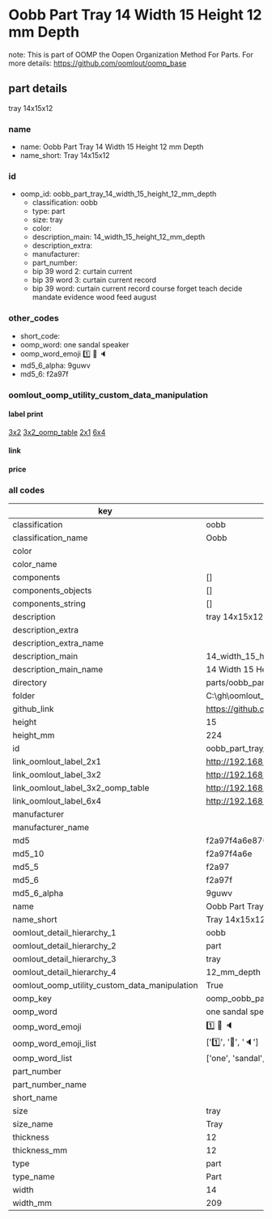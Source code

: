 # Oobb Part Tray 14 Width 15 Height 12 mm Depth  

note: This is part of OOMP the Oopen Organization Method For Parts. For more details: https://github.com/oomlout/oomp_base

##  part details
  



tray 14x15x12



### name
* name: Oobb Part Tray 14 Width 15 Height 12 mm Depth
* name_short: Tray 14x15x12 
### id
* oomp_id: oobb_part_tray_14_width_15_height_12_mm_depth
  * classification: oobb
  * type: part
  * size: tray
  * color: 
  * description_main: 14_width_15_height_12_mm_depth
  * description_extra: 
  * manufacturer: 
  * part_number: 
  * bip 39 word 2: curtain current
  * bip 39 word 3: curtain current record
  * bip 39 word: curtain current record course forget teach decide mandate evidence wood feed august

### other_codes
* short_code: 
* oomp_word: one sandal speaker
* oomp_word_emoji :one: :sandal: :speaker:
* md5_6_alpha: 9guwv
* md5_6: f2a97f






### oomlout_oomp_utility_custom_data_manipulation
#### label print
[3x2](http://192.168.1.245:1112/?label=oomp%209guwv)
[3x2_oomp_table](http://192.168.1.108:1112/?label=oomp%209guwv)
[2x1](http://192.168.1.242:1112/?label=oomp%209guwv)
[6x4](http://192.168.1.55:1112/?label=oomp%209guwv)    

#### link

                              

#### price







### all codes 
| key | value |  
| --- | --- |  
| classification | oobb |  
| classification_name | Oobb |  
| color |  |  
| color_name |  |  
| components | [] |  
| components_objects | [] |  
| components_string | [] |  
| description | tray 14x15x12 |  
| description_extra |  |  
| description_extra_name |  |  
| description_main | 14_width_15_height_12_mm_depth |  
| description_main_name | 14 Width 15 Height 12 mm Depth |  
| directory | parts/oobb_part_tray_14_width_15_height_12_mm_depth |  
| folder | C:\gh\oomlout_oobb_version_4_generated_parts\parts\oobb_part_tray_14_width_15_height_12_mm_depth |  
| github_link | https://github.com/oomlout/oomlout_oomp_part_src/tree/main/parts/oobb_part_tray_14_width_15_height_12_mm_depth |  
| height | 15 |  
| height_mm | 224 |  
| id | oobb_part_tray_14_width_15_height_12_mm_depth |  
| link_oomlout_label_2x1 | http://192.168.1.242:1112/?label=oomp%209guwv |  
| link_oomlout_label_3x2 | http://192.168.1.245:1112/?label=oomp%209guwv |  
| link_oomlout_label_3x2_oomp_table | http://192.168.1.108:1112/?label=oomp%209guwv |  
| link_oomlout_label_6x4 | http://192.168.1.55:1112/?label=oomp%209guwv |  
| manufacturer |  |  
| manufacturer_name |  |  
| md5 | f2a97f4a6e87071b7a2da315678d81b1 |  
| md5_10 | f2a97f4a6e |  
| md5_5 | f2a97 |  
| md5_6 | f2a97f |  
| md5_6_alpha | 9guwv |  
| name | Oobb Part Tray 14 Width 15 Height 12 mm Depth |  
| name_short | Tray 14x15x12  |  
| oomlout_detail_hierarchy_1 | oobb |  
| oomlout_detail_hierarchy_2 | part |  
| oomlout_detail_hierarchy_3 | tray |  
| oomlout_detail_hierarchy_4 | 12_mm_depth |  
| oomlout_oomp_utility_custom_data_manipulation | True |  
| oomp_key | oomp_oobb_part_tray_14_width_15_height_12_mm_depth |  
| oomp_word | one sandal speaker |  
| oomp_word_emoji | :one: :sandal: :speaker: |  
| oomp_word_emoji_list | [':one:', ':sandal:', ':speaker:'] |  
| oomp_word_list | ['one', 'sandal', 'speaker'] |  
| part_number |  |  
| part_number_name |  |  
| short_name |  |  
| size | tray |  
| size_name | Tray |  
| thickness | 12 |  
| thickness_mm | 12 |  
| type | part |  
| type_name | Part |  
| width | 14 |  
| width_mm | 209 |  
